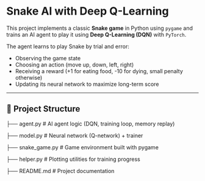 # Snake AI with Deep Q-Learning

This project implements a classic **Snake game** in Python using `pygame` and trains an AI agent to play it using **Deep Q-Learning (DQN)** with `PyTorch`.

The agent learns to play Snake by trial and error:
- Observing the game state  
- Choosing an action (move up, down, left, right)  
- Receiving a reward (+1 for eating food, -10 for dying, small penalty otherwise)  
- Updating its neural network to maximize long-term score  

---

## 🐍 Project Structure
├── agent.py # AI agent logic (DQN, training loop, memory replay)

├── model.py # Neural network (Q-network) + trainer

├── snake_game.py # Game environment built with pygame

├── helper.py # Plotting utilities for training progress

├── README.md # Project documentation
